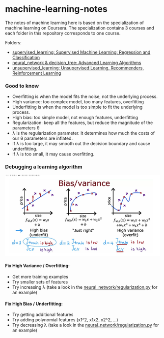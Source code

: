 # machine-learning-notes

The notes of machine learning here is based on the specialization of machine learning on Coursera.
The specialization contains 3 courses and each folder in this repository corresponds to one course.

Folders:

- [supervised_learning: Supervised Machine Learning: Regression and Classification](https://www.coursera.org/learn/machine-learning)
- [neural_network & decision_tree: Advanced Learning Algorithms](https://www.coursera.org/learn/advanced-learning-algorithms/home)
- [unsupervised_learning: Unsupervised Learning, Recommenders, Reinforcement Learning](https://www.coursera.org/learn/unsupervised-learning-recommenders-reinforcement-learning)


### Good to know

- Overfitting is when the model fits the noise, not the underlying process.
- High variance: too complex model, too many features, overfitting
- Underfitting is when the model is too simple to fit the underlying process.
- High bias: too simple model, not enough features, underfitting
- Regularization: keep all the features, but reduce the magnitude of the parameters θ
- λ is the regularization parameter. It determines how much the costs of our θ parameters are inflated.
- If λ is too large, it may smooth out the decision boundary and cause underfitting.
- If λ is too small, it may cause overfitting.

### Debugging a learning algorithm

![bias_variance_tradeoff](./images/bias_variance_tradeoff.png)

#### Fix High Variance / Overfitting:

- Get more training examples
- Try smaller sets of features
- Try increasing λ (take a look in the [neural_network/regularization.py](./neural_network/regularization.py) for an example)


#### Fix High Bias / Underfitting:

- Try getting additional features
- Try adding polynomial features (x1^2, x1x2, x2^2, ...)
- Try decreasing λ (take a look in the [neural_network/regularization.py](./neural_network/regularization.py) for an example)
